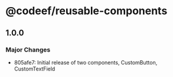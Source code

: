 # @codeef/reusable-components

## 1.0.0

### Major Changes

- 805afe7: Initial release of two components, CustomButton, CustomTextField
